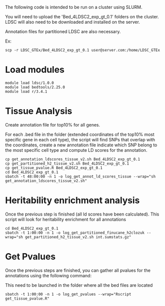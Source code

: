 The following code is intended to be run on a cluster using SLURM.

You will need to upload the 'Bed_4LDSC2_exp_gt_0.1' folders on the cluster. LDSC will also need to be downloaded and installed on the server.

Annotation files for partitioned LDSC are also necessary.

Ex:

```
scp -r LDSC_GTEx/Bed_4LDSC2_exp_gt_0.1 user@server.com:/home/LDSC_GTEx
````

# Load modules

```
module load ldsc/1.0.0 
module load bedtools/2.25.0
module load r/3.4.1
```

# Tissue Analysis

Create annotation file for top10% for all genes.

For each .bed file in the folder (extended coordinates of the top10% most specific gene in each cell type), 
the script will find SNPs that overlap with the coordinates, create a new annotation file indicate which SNP
belong to the most specific cell type and compute LD scores for the annotation.

```
cp get_annotation_ldscores_tissue_v2.sh Bed_4LDSC2_exp_gt_0.1
cp get_partitioned_h2_tissue_v2.sh Bed_4LDSC2_exp_gt_0.1 
cp get_tissue_pvalue.R Bed_4LDSC2_exp_gt_0.1 
cd Bed_4LDSC2_exp_gt_0.1 
sbatch -t 48:00:00 -n 1 -o log_get_annot_ld_scores_tissue --wrap="sh get_annotation_ldscores_tissue_v2.sh"
```

# Heritability enrichment analysis

Once the previous step is finished (all ld scores have been calculated). This script will look for heritability enrichment
for all annotations

```
cd Bed_4LDSC2_exp_gt_0.1
sbatch -t 1:00:00 -n 1 -o log_get_partitioned_finucane_h2clozuk --wrap="sh get_partitioned_h2_tissue_v2.sh int.sumstats.gz"
```

# Get Pvalues

Once the previous steps are finished, you can gather all pvalues for the annotations using the following command:

This need to be launched in the folder where all the bed files are located

```
sbatch -t 1:00:00 -n 1 -o log_get_pvalues --wrap="Rscript get_tissue_pvalue.R"
```
